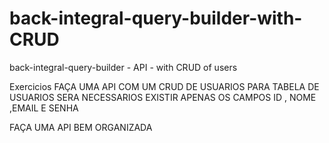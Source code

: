 # back-integral-query-builder-with-CRUD
back-integral-query-builder - API - with CRUD of users


Exercicios 
FAÇA UMA API COM UM CRUD DE USUARIOS 
PARA TABELA DE USUARIOS SERA NECESSARIOS EXISTIR 
APENAS OS CAMPOS ID , NOME ,EMAIL E SENHA 

FAÇA UMA API BEM ORGANIZADA